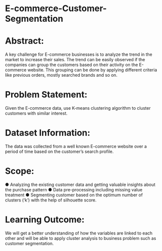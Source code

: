 # E-commerce-Customer-Segmentation
# Abstract:
  A key challenge for E-commerce businesses is to analyze the trend in the
market to increase their sales. The trend can be easily observed if the
companies can group the customers based on their activity on the E-commerce
website. This grouping can be done by applying different criteria like
previous orders, mostly searched brands and so on.
# Problem Statement:
  Given the E-commerce data, use K-means clustering algorithm to cluster
customers with similar interest.
# Dataset Information:
  The data was collected from a well known E-commerce website over a
period of time based on the customer’s search profile.
# Scope:
  ● Analyzing the existing customer data and getting valuable insights
about the purchase pattern
  ● Data pre-processing including missing value treatment
  ● Segmenting customer based on the optimum number of clusters (‘k’)
with the help of silhouette score.
# Learning Outcome:
  We will get a better understanding of how the variables are
linked to each other and will be able to apply cluster analysis to business
problem such as customer segmentation.
